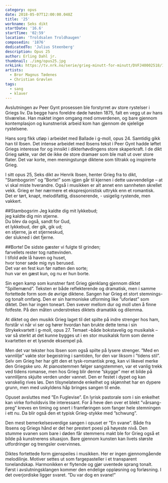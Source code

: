 ```yaml
---
category: opus
date: 2018-05-07T12:00:00.048Z
title: '25'
workname: Seks dikt
startDate: '16.6'
startTime: '02:59'
location: 'Troldsalen Troldhaugen'
composedin: '1876'
dedicatedTo: 'Julius Steenberg'
description: Opus 25
author: Erling Dahl jr.
thumbnail: ./img/opus25.jpg
nrkLink: https://tv.nrk.no/serie/grieg-minutt-for-minutt/DVFJ40002518/15-06-2018
artists:
  - Bror Magnus Tødenes
  - Christian Grøvlen
tags:
  - sang
  - klaver
---
```

Avslutningen av Peer Gynt prosessen ble forstyrret av store rystelser i Griegs liv. Da begge hans foreldre døde høsten 1875, falt en vegg ut av hans tilværelse. Han maktet ingen omgang med omverdenen, og bare gjennom kontemplasjon og kunstnerisk arbeid kom han gjennom de sjelelige rystelsene.

Hans sorg fikk utløp i arbeidet med Ballade i g-moll, opus 24. Samtidig gikk han til Ibsen. Det intense arbeidet med Ibsens tekst i Peer Gynt hadde løftet Griegs interesse for og innsikt i dikterhøvdingens store skaperkraft. I de dikt Grieg søkte, var det de ikke de store dramaer som ble malt ut over store flater. Det var korte, men meningstunge diktene som tiltrakk og inspirerte Grieg.

I sitt opus 25, Seks dikt av Henrik Ibsen, henter Grieg fra to dikt, ”Stambogsrim” og ”Borte!”  som igjen går til kjernen i dette uavvendelige – at vi skal miste hverandre. Også i musikken er alt annet enn sannheten skrellet vekk. Grieg er her nærmere et ekspresjonistisk uttrykk enn et romantisk. Det er tørt, knapt, melodifattig, dissonerende, - usigelig rystende, men vakkert.

##Stambogsrim
Jeg kaldte dig mit lykkebud;   
jeg kaldte dig min stjerne.   
Du blev da også, sandt for Gud,   
et lykkebud, der gik, gik ud;   
en stjerne, ja et stjerneskud,   
der slukned i det fjerne.   


##Borte!
De sidste gæster vi fulgte til grinden;   
farvellets rester tog nattevinden.   
I tifold øde lå haven og huset,   
hvor toner søde mig nys berused.   
Det var en fest kun før natten den sorte;   
hun var en gæst kun, og nu er hun borte.

Sin egen kamp som kunstner fant Grieg gjenklang gjennom diktet ”Spillemænd”. Teksten er både reflekterende og dramatisk, men i samme fortettede form som de øvrige diktene. Sangen har Grieg et stort stemnings- og tonalt omfang. Den er sin harmoniske utforming like ”uforløst” som diktet. Den har ingen toneart. Den svever mellom dur og moll uten å finne fotfeste. På den måten understrekes diktets dramatikk og dilemma.

At diktet og den musikk Grieg laget til det spilte på indre strenger hos ham, forstår vi når vi ser og hører hvordan han brukte dette tema i sin Strykekvartett i g-moll, opus 27. Temaet –både bokstavelig og musikalsk – var så sterkt at det kunne bygges ut i en stor musikalsk form som denne kvartetten er et lysende eksempel på.

Men det var tekster hos Ibsen som også spilte på lysere strenger. ”Med en vannlilje” vakte stor begeistring i samtiden, for den var liksom i ”tidens stil”. Selv om Grieg her har gitt den et tysk-romantisk preg, kan vi likevel merke den Griegske uro. At pianostemmen følger sangstemmen, var et vanlig trekk ved tidens romanse, men hos Grieg blir denne ”skygge” mer et bilde på vannliljens skjulte verden under vannet. Den er festet i dypet og kan vanskelig rives løs. Den tilsynelatende enkelhet og skjønnhet har en dypere grunn, men med uskyldens håp bringes sangen til ende.

Opuset avsluttes med ”En Fuglevise”. En lyrisk pastorale som i sin enkelhet kan virke forholdsvis lite interessant. For å heve den over et blekt ”vårsang-preg” kreves en timing og snert i framføringen som fanger hele stemningen i ett nu. Da blir også den et typisk Grieg-stykke med ”schwung”.

Den mest bemerkelsesverdige sangen i opuset er ”En svane”. Både fra Ibsens og Griegs hånd er det her prestert poesi på høyeste nivå. Den stumme svanen som bare i døden får stemmens makt ble for Grieg også et bilde på kunstnerens situasjon. Bare gjennom kunsten kan livets største utfordringer og trengsler overvinnes.

Diktes fortettede form gjenspeiles i musikken. Her er ingen gjennomgående melodilinje. Motiver settes ut som fargepasteller i et transparent tonelandskap. Harmonikken er flytende og gjør uventede sprang tonalt. Først i avslutningsklangen kommer den endelige oppløsning og forløsning. I det overjordiske ligger svaret. ”Du var dog en svane!”
